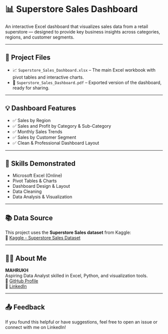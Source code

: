 # 📊 Superstore Sales Dashboard

An interactive Excel dashboard that visualizes sales data from a retail superstore — designed to provide key business insights across categories, regions, and customer segments.

---

## 📁 Project Files

- 📈 `Superstore_Sales_Dashboard.xlsx` – The main Excel workbook with pivot tables and interactive charts.
- 📄 `Superstore_Sales_Dashboard.pdf` – Exported version of the dashboard, ready for sharing.

---

## 💡 Dashboard Features

- ✅ Sales by Region  
- ✅ Sales and Profit by Category & Sub-Category  
- ✅ Monthly Sales Trends  
- ✅ Sales by Customer Segment  
- ✅ Clean & Professional Dashboard Layout  

---

## 📌 Skills Demonstrated

- Microsoft Excel (Online)
- Pivot Tables & Charts
- Dashboard Design & Layout
- Data Cleaning
- Data Analysis & Visualization

---

## 📚 Data Source

This project uses the **Superstore Sales dataset** from Kaggle:  
🔗 [Kaggle - Superstore Sales Dataset](https://www.kaggle.com/datasets/)

---

## 🙋‍♀️ About Me

**MAHRUKH**  
Aspiring Data Analyst skilled in Excel, Python, and visualization tools.  
🔗 [GitHub Profile](https://github.com/Mahrukh-khan12)  
🔗 [LinkedIn](https://linkedin.com/in/mahrukh-khann)

---

## 📤 Feedback

If you found this helpful or have suggestions, feel free to open an issue or connect with me on LinkedIn!
